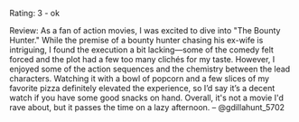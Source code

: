 Rating: 3 - ok  

Review: As a fan of action movies, I was excited to dive into "The Bounty Hunter." While the premise of a bounty hunter chasing his ex-wife is intriguing, I found the execution a bit lacking—some of the comedy felt forced and the plot had a few too many clichés for my taste. However, I enjoyed some of the action sequences and the chemistry between the lead characters. Watching it with a bowl of popcorn and a few slices of my favorite pizza definitely elevated the experience, so I’d say it’s a decent watch if you have some good snacks on hand. Overall, it's not a movie I'd rave about, but it passes the time on a lazy afternoon. – @gdillahunt_5702